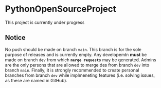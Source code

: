 # PythonOpenSourceProject
This project is currently under progress

## Notice
No push should be made on branch `main`. This branch is for the sole purpose of releases and is currently empty. Any developemtn **must** be made on branch `dev` from which **`merge requests`** may be generated. Admins are the only persons that are allowed to merge des from branch `dev` into branch `main`. Finally, it is strongly recommended to create personal branches from branch `dev` while implmeneting features (i.e. solving issues, as these are named in GitHub).
